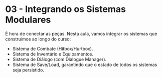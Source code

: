 # 03 - Integrando os Sistemas Modulares

É hora de conectar as peças. Nesta aula, vamos integrar os sistemas que construímos ao longo do curso:
- Sistema de Combate (Hitbox/Hurtbox).
- Sistema de Inventário e Equipamentos.
- Sistema de Diálogo (com Dialogue Manager).
- Sistema de Save/Load, garantindo que o estado de todos os sistemas seja persistido.
